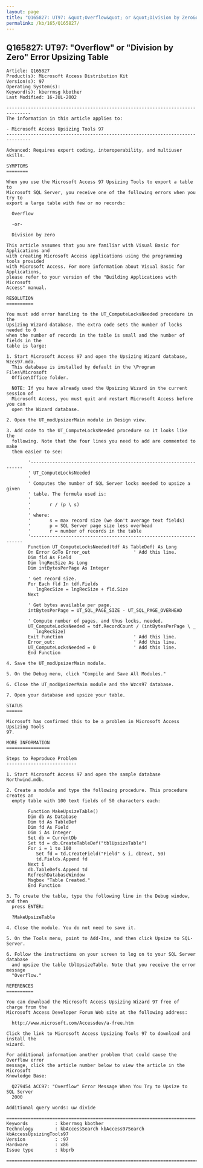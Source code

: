 ```yaml
---
layout: page
title: "Q165827: UT97: &quot;Overflow&quot; or &quot;Division by Zero&quot; Error Upsizing Table"
permalink: /kb/165/Q165827/
---
```


## Q165827: UT97: &quot;Overflow&quot; or &quot;Division by Zero&quot; Error Upsizing Table

	Article: Q165827
	Product(s): Microsoft Access Distribution Kit
	Version(s): 97
	Operating System(s): 
	Keyword(s): kberrmsg kbother
	Last Modified: 16-JUL-2002
	
	-------------------------------------------------------------------------------
	The information in this article applies to:
	
	- Microsoft Access Upsizing Tools 97 
	-------------------------------------------------------------------------------
	
	Advanced: Requires expert coding, interoperability, and multiuser skills.
	
	SYMPTOMS
	========
	
	When you use the Microsoft Access 97 Upsizing Tools to export a table to
	Microsoft SQL Server, you receive one of the following errors when you try to
	export a large table with few or no records:
	
	  Overflow
	
	  -or-
	
	  Division by zero
	
	This article assumes that you are familiar with Visual Basic for Applications and
	with creating Microsoft Access applications using the programming tools provided
	with Microsoft Access. For more information about Visual Basic for Applications,
	please refer to your version of the "Building Applications with Microsoft
	Access" manual.
	
	RESOLUTION
	==========
	
	You must add error handling to the UT_ComputeLocksNeeded procedure in the
	Upsizing Wizard database. The extra code sets the number of locks needed to 0
	when the number of records in the table is small and the number of fields in the
	table is large:
	
	1. Start Microsoft Access 97 and open the Upsizing Wizard database, Wzcs97.mda.
	  This database is installed by default in the \Program Files\Microsoft
	  Office\Office folder.
	
	  NOTE: If you have already used the Upsizing Wizard in the current session of
	  Microsoft Access, you must quit and restart Microsoft Access before you can
	  open the Wizard database.
	
	2. Open the UT_modUpsizerMain module in Design view.
	
	3. Add code to the UT_ComputeLocksNeeded procedure so it looks like the
	  following. Note that the four lines you need to add are commented to make
	  them easier to see:
	
	        '-------------------------------------------------------------------
	        ' UT_ComputeLocksNeeded
	        '
	        ' Computes the number of SQL Server locks needed to upsize a given
	        ' table. The formula used is:
	        '
	        '       r / (p \ s)
	        '
	        ' where:
	        '       s = max record size (we don't average text fields)
	        '       p = SQL Server page size less overhead
	        '       r = number of records in the table
	        '-------------------------------------------------------------------
	        Function UT_ComputeLocksNeeded(tdf As TableDef) As Long
	        On Error GoTo Error_out                ' Add this line.
	        Dim fld As Field
	        Dim lngRecSize As Long
	        Dim intBytesPerPage As Integer
	
	        ' Get record size.
	        For Each fld In tdf.Fields
	           lngRecSize = lngRecSize + fld.Size
	        Next
	
	        ' Get bytes available per page.
	        intBytesPerPage = UT_SQL_PAGE_SIZE - UT_SQL_PAGE_OVERHEAD
	
	        ' Compute number of pages, and thus locks, needed.
	        UT_ComputeLocksNeeded = tdf.RecordCount / (intBytesPerPage \ _
	           lngRecSize)
	        Exit Function                          ' Add this line.
	        Error_out:                             ' Add this line.
	        UT_ComputeLocksNeeded = 0              ' Add this line.
	        End Function
	
	4. Save the UT_modUpsizerMain module.
	
	5. On the Debug menu, click "Compile and Save All Modules."
	
	6. Close the UT_modUpsizerMain module and the Wzcs97 database.
	
	7. Open your database and upsize your table.
	
	STATUS
	======
	
	Microsoft has confirmed this to be a problem in Microsoft Access Upsizing Tools
	97.
	
	MORE INFORMATION
	================
	
	Steps to Reproduce Problem
	--------------------------
	
	1. Start Microsoft Access 97 and open the sample database Northwind.mdb.
	
	2. Create a module and type the following procedure. This procedure creates an
	  empty table with 100 text fields of 50 characters each:
	
	        Function MakeUpsizeTable()
	        Dim db As Database
	        Dim td As TableDef
	        Dim fd As Field
	        Dim i As Integer
	        Set db = CurrentDb
	        Set td = db.CreateTableDef("tblUpsizeTable")
	        For i = 1 to 100
	           Set fd = td.CreateField("Field" & i, dbText, 50)
	           td.Fields.Append fd
	        Next i
	        db.TableDefs.Append td
	        RefreshDatabaseWindow
	        Msgbox "Table Created."
	        End Function
	
	3. To create the table, type the following line in the Debug window, and then
	  press ENTER:
	
	  ?MakeUpsizeTable
	
	4. Close the module. You do not need to save it.
	
	5. On the Tools menu, point to Add-Ins, and then click Upsize to SQL-Server.
	
	6. Follow the instructions on your screen to log on to your SQL Server database
	  and upsize the table tblUpsizeTable. Note that you receive the error message
	  "Overflow."
	
	REFERENCES
	==========
	
	You can download the Microsoft Access Upsizing Wizard 97 free of charge from the
	Microsoft Access Developer Forum Web site at the following address:
	
	  http://www.microsoft.com/Accessdev/a-free.htm
	
	Click the link to Microsoft Access Upsizing Tools 97 to download and install the
	wizard.
	
	For additional information another problem that could cause the Overflow error
	message, click the article number below to view the article in the Microsoft
	Knowledge Base:
	
	  Q279454 ACC97: "Overflow" Error Message When You Try to Upsize to SQL Server
	  2000
	
	Additional query words: uw divide
	
	======================================================================
	Keywords          : kberrmsg kbother 
	Technology        : kbAccessSearch kbAccess97Search kbAccessUpsizingTools97
	Version           : :97
	Hardware          : x86
	Issue type        : kbprb
	
	=============================================================================
	
